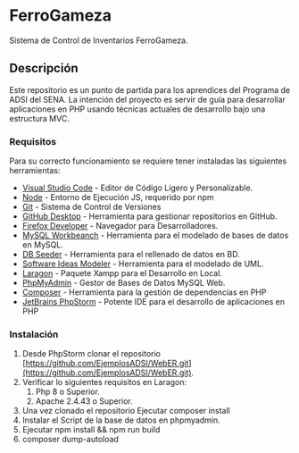 # FerroGameza
Sistema de Control de Inventarios FerroGameza.

## Descripción
Este repositorio es un punto de partida para los aprendices del Programa de ADSI del SENA. La intención del proyecto es servir de guía para desarrollar aplicaciones en PHP usando técnicas actuales de desarrollo bajo una estructura MVC.

### Requisitos
Para su correcto funcionamiento se requiere tener instaladas las siguientes herramientas:

* [Visual Studio Code](https://code.visualstudio.com/download) - Editor de Código Ligero y Personalizable.
* [Node](https://nodejs.org/es/download/) - Entorno de Ejecución JS, requerido por npm
* [Git](https://git-scm.com/download/win) - Sistema de Control de Versiones
* [GitHub Desktop](https://desktop.github.com/) - Herramienta para gestionar repositorios en GitHub.
* [Firefox Developer](https://www.mozilla.org/es-ES/firefox/all/#product-desktop-developer) - Navegador para Desarrolladores.
* [MySQL Workbeanch](https://www.mysql.com/products/workbench/) - Herramienta para el modelado de bases de datos en MySQL.
* [DB Seeder](https://github.com/haruncpi/db-seeder/releases) - Herramienta para el rellenado de datos en BD.
* [Software Ideas Modeler](https://www.softwareideas.net/en/download) - Herramienta para el modelado de UML.
* [Laragon](https://github.com/leokhoa/laragon/releases) - Paquete Xampp para el Desarrollo en Local.
* [PhpMyAdmin](https://www.phpmyadmin.net/) - Gestor de Bases de Datos MySQL Web.
* [Composer](https://getcomposer.org/download/) - Herramienta para la gestión de dependencias en PHP
* [JetBrains PhpStorm](https://www.jetbrains.com/es-es/phpstorm/download/#section=windows) - Potente IDE para el desarrollo de aplicaciones en PHP

### Instalación

1. Desde PhpStorm clonar el repositorio [https://github.com/EjemplosADSI/WebER.git](https://github.com/EjemplosADSI/WebER.git).
2. Verificar lo siguientes requisitos en Laragon:
    1. Php 8 o Superior.
    2. Apache 2.4.43 o Superior.
3. Una vez clonado el repositorio Ejecutar composer install
4. Instalar el Script de la base de datos en phpmyadmin.
5. Ejecutar npm install && npm run build
6. composer dump-autoload
